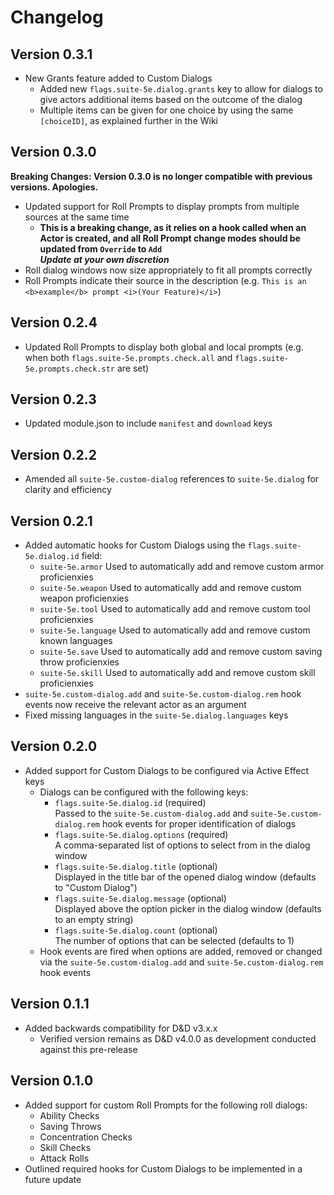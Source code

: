# Changelog

## Version 0.3.1
- New Grants feature added to Custom Dialogs
    - Added new `flags.suite-5e.dialog.grants` key to allow for dialogs to give actors additional items based on the outcome of the dialog
    - Multiple items can be given for one choice by using the same `[choiceID]`, as explained further in the Wiki

## Version 0.3.0
**Breaking Changes: Version 0.3.0 is no longer compatible with previous versions. Apologies.**
- Updated support for Roll Prompts to display prompts from multiple sources at the same time
    - **This is a breaking change, as it relies on a hook called when an Actor is created, and all Roll Prompt change modes should be updated from `Override` to `Add`**  
    ***Update at your own discretion***
- Roll dialog windows now size appropriately to fit all prompts correctly
- Roll Prompts indicate their source in the description (e.g. `This is an <b>example</b> prompt <i>(Your Feature)</i>`)

## Version 0.2.4
- Updated Roll Prompts to display both global and local prompts (e.g. when both `flags.suite-5e.prompts.check.all` and `flags.suite-5e.prompts.check.str` are set)

## Version 0.2.3
- Updated module.json to include `manifest` and `download` keys

## Version 0.2.2
- Amended all `suite-5e.custom-dialog` references to `suite-5e.dialog` for clarity and efficiency

## Version 0.2.1
- Added automatic hooks for Custom Dialogs using the `flags.suite-5e.dialog.id` field:
    - `suite-5e.armor` Used to automatically add and remove custom armor proficienxies
    - `suite-5e.weapon` Used to automatically add and remove custom weapon proficienxies
    - `suite-5e.tool` Used to automatically add and remove custom tool proficienxies
    - `suite-5e.language` Used to automatically add and remove custom known languages
    - `suite-5e.save` Used to automatically add and remove custom saving throw proficienxies
    - `suite-5e.skill` Used to automatically add and remove custom skill proficienxies
- `suite-5e.custom-dialog.add` and `suite-5e.custom-dialog.rem` hook events now receive the relevant actor as an argument
- Fixed missing languages in the `suite-5e.dialog.languages` keys

## Version 0.2.0
- Added support for Custom Dialogs to be configured via Active Effect keys
    - Dialogs can be configured with the following keys:
        - `flags.suite-5e.dialog.id` (required)  
        Passed to the `suite-5e.custom-dialog.add` and `suite-5e.custom-dialog.rem` hook events for proper identification of dialogs
        - `flags.suite-5e.dialog.options` (required)  
        A comma-separated list of options to select from in the dialog window
        - `flags.suite-5e.dialog.title` (optional)  
        Displayed in the title bar of the opened dialog window (defaults to "Custom Dialog")
        - `flags.suite-5e.dialog.message` (optional)  
        Displayed above the option picker in the dialog window (defaults to an empty string)
        - `flags.suite-5e.dialog.count` (optional)  
        The number of options that can be selected (defaults to 1)
    - Hook events are fired when options are added, removed or changed via the `suite-5e.custom-dialog.add` and `suite-5e.custom-dialog.rem` hook events

## Version 0.1.1
- Added backwards compatibility for D&D v3.x.x
    - Verified version remains as D&D v4.0.0 as development conducted against this pre-release

## Version 0.1.0
- Added support for custom Roll Prompts for the following roll dialogs:
    - Ability Checks
    - Saving Throws
    - Concentration Checks
    - Skill Checks
    - Attack Rolls
- Outlined required hooks for Custom Dialogs to be implemented in a future update
